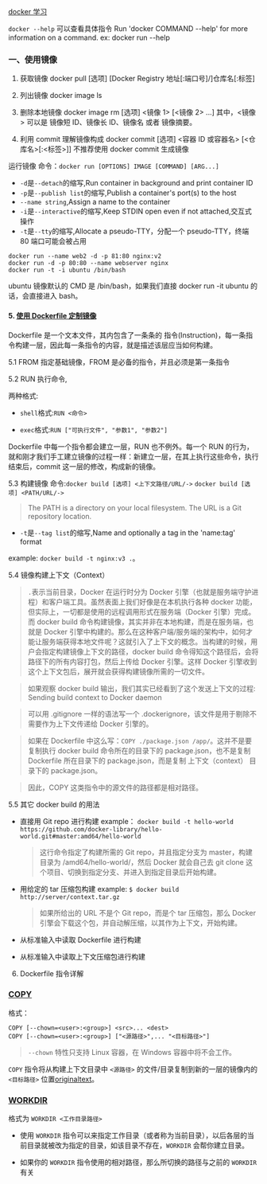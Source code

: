 [docker 学习](https://yeasy.gitbook.io/docker_practice/image)

`docker --help` 可以查看具体指令
Run 'docker COMMAND --help' for more information on a command.
ex: docker run --help

### 一、使用镜像

1. 获取镜像
   docker pull [选项] [Docker Registry 地址[:端口号]/]仓库名[:标签]

2. 列出镜像
   docker image ls

3. 删除本地镜像
   docker image rm [选项] <镜像 1> [<镜像 2> ...]
   其中，<镜像> 可以是 镜像短 ID、镜像长 ID、镜像名 或者 镜像摘要。

4. 利用 commit 理解镜像构成
   docker commit [选项] <容器 ID 或容器名> [<仓库名>[:<标签>]]
   不推荐使用 docker commit 生成镜像

运行镜像
命令：`docker run [OPTIONS] IMAGE [COMMAND] [ARG...]`

- `-d`是`--detach`的缩写,Run container in background and print container ID
- `-p`是`--publish list`的缩写,Publish a container's port(s) to the host
- `--name string`,Assign a name to the container
- `-i`是`--interactive`的缩写,Keep STDIN open even if not attached,交互式操作
- `-t`是`--tty`的缩写,Allocate a pseudo-TTY，分配一个 pseudo-TTY，终端
  80 端口可能会被占用

```
docker run --name web2 -d -p 81:80 nginx:v2
docker run -d -p 80:80 --name webserver nginx
docker run -t -i ubuntu /bin/bash
```

ubuntu 镜像默认的 CMD 是 /bin/bash，如果我们直接 docker run -it ubuntu 的话，会直接进入 bash。

#### 5. [使用 Dockerfile 定制镜像](https://yeasy.gitbook.io/docker_practice/image/build)

Dockerfile 是一个文本文件，其内包含了一条条的 指令(Instruction)，每一条指令构建一层，因此每一条指令的内容，就是描述该层应当如何构建。

5.1 FROM 指定基础镜像，FROM 是必备的指令，并且必须是第一条指令

5.2 RUN 执行命令,

两种格式:

- `shell`格式:`RUN <命令>`

- `exec`格式:`RUN ["可执行文件", "参数1", "参数2"]`

Dockerfile 中每一个指令都会建立一层，RUN 也不例外。每一个 RUN 的行为，就和刚才我们手工建立镜像的过程一样：新建立一层，在其上执行这些命令，执行结束后，commit 这一层的修改，构成新的镜像。

5.3 构建镜像
命令:`docker build [选项] <上下文路径/URL/->` `docker build [选项] <PATH/URL/->`

> The PATH is a directory on your local filesystem. The URL is a Git repository location.

- `-t`是`--tag list`的缩写,Name and optionally a tag in the 'name:tag' format

example: `docker build -t nginx:v3 .`。

5.4 镜像构建上下文（Context）

> `.`表示当前目录，Docker 在运行时分为 Docker 引擎（也就是服务端守护进程）和客户端工具。虽然表面上我们好像是在本机执行各种 docker 功能，但实际上，一切都是使用的远程调用形式在服务端（Docker 引擎）完成。而 docker build 命令构建镜像，其实并非在本地构建，而是在服务端，也就是 Docker 引擎中构建的。那么在这种客户端/服务端的架构中，如何才能让服务端获得本地文件呢？这就引入了上下文的概念。当构建的时候，用户会指定构建镜像上下文的路径，docker build 命令得知这个路径后，会将路径下的所有内容打包，然后上传给 Docker 引擎。这样 Docker 引擎收到这个上下文包后，展开就会获得构建镜像所需的一切文件。

> 如果观察 docker build 输出，我们其实已经看到了这个发送上下文的过程: Sending build context to Docker daemon <bound size>

> 可以用 .gitignore 一样的语法写一个 .dockerignore，该文件是用于剔除不需要作为上下文传递给 Docker 引擎的。

> 如果在 Dockerfile 中这么写：`COPY ./package.json /app/`。这并不是要复制执行 docker build 命令所在的目录下的 package.json，也不是复制 Dockerfile 所在目录下的 package.json，而是复制 上下文（context） 目录下的 package.json。

> 因此，COPY 这类指令中的源文件的路径都是相对路径。

5.5 其它 docker build 的用法

- 直接用 Git repo 进行构建
  example： `docker build -t hello-world https://github.com/docker-library/hello-world.git#master:amd64/hello-world`

  > 这行命令指定了构建所需的 Git repo，并且指定分支为 master，构建目录为 /amd64/hello-world/，然后 Docker 就会自己去 git clone 这个项目、切换到指定分支、并进入到指定目录后开始构建。

- 用给定的 tar 压缩包构建
  example: `$ docker build http://server/context.tar.gz`

  > 如果所给出的 URL 不是个 Git repo，而是个 tar 压缩包，那么 Docker 引擎会下载这个包，并自动解压缩，以其作为上下文，开始构建。

- 从标准输入中读取 Dockerfile 进行构建

- 从标准输入中读取上下文压缩包进行构建

6. Dockerfile 指令详解

### [COPY](https://docs.docker.com/engine/reference/builder/#copy)

格式：

```
COPY [--chown=<user>:<group>] <src>... <dest>
COPY [--chown=<user>:<group>] ["<源路径>",... "<目标路径>"]
```

> `--chown` 特性只支持 Linux 容器，在 Windows 容器中将不会工作。

`COPY` 指令将从构建上下文目录中 `<源路径>` 的文件/目录复制到新的一层的镜像内的 `<目标路径>` 位置[originaltext]。

[originaltext]: <> (The COPY instruction copies new files or directories from <src> and adds them to the filesystem of the container at the path <dest>)

### [WORKDIR](https://docs.docker.com/engine/reference/builder/#workdir)

格式为
`WORKDIR <工作目录路径>`

- 使用 `WORKDIR` 指令可以来指定工作目录（或者称为当前目录），以后各层的当前目录就被改为指定的目录，如该目录不存在，`WORKDIR` 会帮你建立目录。

- 如果你的 `WORKDIR` 指令使用的相对路径，那么所切换的路径与之前的 `WORKDIR` 有关
